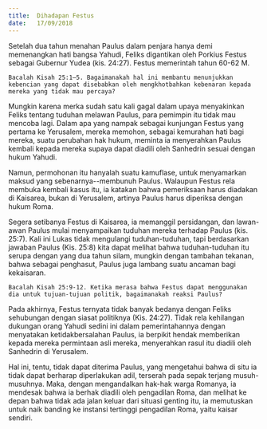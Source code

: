 ```yaml
---
title:  Dihadapan Festus
date:   17/09/2018
---
```


Setelah dua tahun menahan Paulus dalam penjara hanya demi memenangkan hati bangsa Yahudi, Feliks digantikan oleh Porkius Festus sebagai Gubernur Yudea (kis. 24:27). Festus memerintah tahun 60-62 M.

`Bacalah Kisah 25:1–5. Bagaimanakah hal ini membantu menunjukkan kebencian yang dapat disebabkan oleh mengkhotbahkan kebenaran kepada mereka yang tidak mau percaya?`

Mungkin karena merka sudah satu kali gagal dalam upaya menyakinkan Feliks tentang tuduhan melawan Paulus, para pemimpin itu tidak mau mencoba lagi. Dalam apa yang nampak sebagai kunjungan Festus yang pertama ke Yerusalem, mereka memohon, sebagai kemurahan hati bagi mereka, suatu perubahan hak hukum, meminta ia menyerahkan Paulus kembali kepada mereka supaya dapat diadili oleh Sanhedrin sesuai dengan hukum Yahudi.

Namun, permohonan itu hanyalah suatu kamuflase, untuk menyamarkan maksud yang sebenarnya--membunuh Paulus. Walaupun Festus rela membuka kembali kasus itu, ia katakan bahwa pemeriksaan harus diadakan di Kaisarea, bukan di Yerusalem, artinya Paulus harus diperiksa dengan hukum Roma.

Segera setibanya Festus di Kaisarea, ia memanggil persidangan, dan lawan-awan Paulus mulai menyampaikan tuduhan mereka terhadap Paulus (kis. 25:7). Kali ini Lukas tidak mengulangi tuduhan-tuduhan, tapi berdasarkan jawaban Paulus (Kis. 25:8) kita dapat melihat bahwa tuduhan-tuduhan itu serupa dengan yang dua tahun silam, mungkin dengan tambahan tekanan, bahwa sebagai penghasut, Paulus juga lambang suatu ancaman bagi kekaisaran.

`Bacalah Kisah 25:9-12. Ketika merasa bahwa Festus dapat menggunakan dia untuk tujuan-tujuan politik, bagaimanakah reaksi Paulus?`

Pada akhirnya, Festus ternyata tidak banyak bedanya dengan Feliks sehubungan dengan siasat politiknya (Kis. 24:27). Tidak rela kehilangan dukungan orang Yahudi sedini ini dalam pemerintahannya dengan menyatakan ketidakbersalahan Paulus, ia berpikit hendak memberikan kepada mereka permintaan asli mereka, menyerahkan rasul itu diadili oleh Sanhedrin di Yerusalem.

Hal ini, tentu, tidak dapat diterima Paulus, yang mengetahui bahwa di situ ia tidak dapat berharap diperlakukan adil, terserah pada sepak terjang musuh-musuhnya. Maka, dengan mengandalkan hak-hak warga Romanya, ia mendesak bahwa ia berhak diadili oleh pengadilan Roma, dan melihat ke depan bahwa tidak ada jalan keluar dari situasi genting itu, ia memutuskan untuk naik banding ke instansi tertinggi pengadilan Roma, yaitu kaisar sendiri.